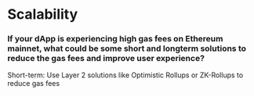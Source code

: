 # Scalability

### If your dApp is experiencing high gas fees on Ethereum mainnet, what could be some short and longterm solutions to reduce the gas fees and improve user experience?

Short-term: Use Layer 2 solutions like Optimistic Rollups or ZK-Rollups to reduce gas fees
